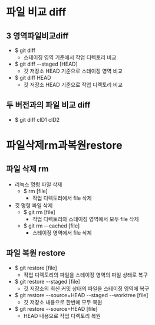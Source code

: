 # 파일 비교 diff
## 3 영역파일비교diff
* $ git diff 
    * 스테이징 영역 기준에서 작업 디렉토리 비교
* $ git diff --staged [HEAD]
    * 깃 저장소 HEAD 기준으로 스테이징 영역 비교
* $ git diff HEAD
    * 깃 저장소 HEAD 기준으로 작업 디렉토리 비교
## 두 버전과의 파일 비교 diff
* $ git diff cID1 cID2
# 파일삭제rm과복원restore
## 파일 삭제 rm
* 리눅스 명령 파일 삭제
    * $ rm [file]
        * 작업 디렉토리에서 file 삭제
* 깃 명령 파일 삭제
    * $ git rm [file]
        * 작업 디렉토리와 스테이징 영역에서 모두 file 삭제
    * $ git rm –-cached [file]
        * 스테이징 영역에서 file 삭제
## 파일 복원 restore
* $ git restore [file]
    * 작업 디렉토리의 파일을 스테이징 영역의 파일 상태로 복구
* $ git restore --staged [file]
    * 깃 저장소의 최신 커밋 상태의 파일을 스테이징 영역에 복구
* $ git restore --source=HEAD --staged --worktree [file]
    * 깃 저장소 내용으로 한번에 모두 복원
* $ git restore --source=HEAD [file]
    * HEAD 내용으로 작업 디렉토리 복원

